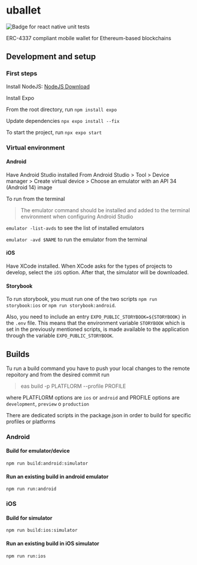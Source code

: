 # uballet

![Badge for react native unit tests](https://github.com/MarkoVrljicak/uballet/actions/workflows/unit-test.yml/badge.svg)

ERC-4337 compliant mobile wallet for Ethereum-based blockchains

## Development and setup

### First steps 

Install NodeJS: [NodeJS Download](https://nodejs.org/en/download/package-manager)

Install Expo

From the root directory, run `npm install expo`

Update dependencies `npx expo install --fix`

To start the project, run `npx expo start`

### Virtual environment

#### Android 

Have Android Studio installed
From Android Studio > Tool > Device manager > Create virtual device > Choose an emulator with an API 34 (Android 14) image

To run from the terminal

> The emulator command should be installed and added to the terminal environment when configuring Android Studio

`emulator -list-avds` to see the list of installed emulators

`emulator -avd $NAME` to run the emulator from the terminal 

#### iOS

Have XCode installed. When XCode asks for the types of projects to develop, select the `iOS` option. After that, the simulator will be downloaded.

#### Storybook

To run storybook, you must run one of the two scripts `npm run storybook:ios` or `npm run storybook:android`.

Also, you need to include an entry `EXPO_PUBLIC_STORYBOOK=${STORYBOOK}` in the `.env` file. This means that the environment variable `STORYBOOK` which is set in the previously mentioned scripts, is made available to the application through the variable `EXPO_PUBLIC_STORYBOOK`.

## Builds

Tu run a build command  you have to push your local changes to the remote repoitory and from the desired commit run

> eas build -p PLATFLORM --profile PROFILE

where PLATFLORM options are `ios` or `android` and PROFILE options are `development`, `preview` o `production`

There are dedicated scripts in the package.json in order to build for specific profiles or platforms

### Android

#### Build for emulator/device
  `npm run build:android:simulator`

#### Run an existing build in android emulator
  `npm run run:android`

### iOS

#### Build for simulator
  `npm run build:ios:simulator`

#### Run an existing build in iOS simulator
  `npm run run:ios`
